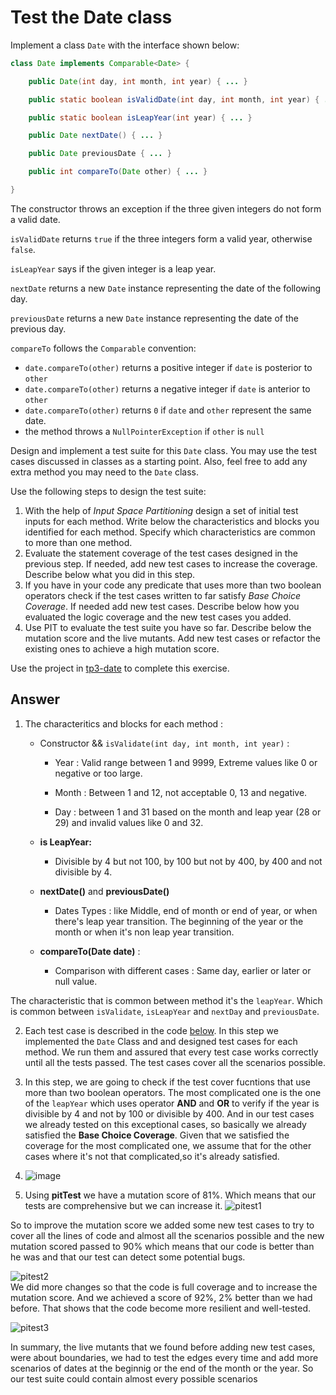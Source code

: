 # Test the Date class

Implement a class `Date` with the interface shown below:

```java
class Date implements Comparable<Date> {

    public Date(int day, int month, int year) { ... }

    public static boolean isValidDate(int day, int month, int year) { ... }

    public static boolean isLeapYear(int year) { ... }

    public Date nextDate() { ... }

    public Date previousDate { ... }

    public int compareTo(Date other) { ... }

}
```

The constructor throws an exception if the three given integers do not form a valid date.

`isValidDate` returns `true` if the three integers form a valid year, otherwise `false`.

`isLeapYear` says if the given integer is a leap year.

`nextDate` returns a new `Date` instance representing the date of the following day.

`previousDate` returns a new `Date` instance representing the date of the previous day.

`compareTo` follows the `Comparable` convention:

* `date.compareTo(other)` returns a positive integer if `date` is posterior to `other`
* `date.compareTo(other)` returns a negative integer if `date` is anterior to `other`
* `date.compareTo(other)` returns `0` if `date` and `other` represent the same date.
* the method throws a `NullPointerException` if `other` is `null` 

Design and implement a test suite for this `Date` class.
You may use the test cases discussed in classes as a starting point. 
Also, feel free to add any extra method you may need to the `Date` class.


Use the following steps to design the test suite:

1. With the help of *Input Space Partitioning* design a set of initial test inputs for each method. Write below the characteristics and blocks you identified for each method. Specify which characteristics are common to more than one method.
2. Evaluate the statement coverage of the test cases designed in the previous step. If needed, add new test cases to increase the coverage. Describe below what you did in this step.
3. If you have in your code any predicate that uses more than two boolean operators check if the test cases written to far satisfy *Base Choice Coverage*. If needed add new test cases. Describe below how you evaluated the logic coverage and the new test cases you added.
4. Use PIT to evaluate the test suite you have so far. Describe below the mutation score and the live mutants. Add new test cases or refactor the existing ones to achieve a high mutation score.

Use the project in [tp3-date](../code/tp3-date) to complete this exercise.

## Answer
1. The characteritics and blocks for each method :
    * Constructor && `isValidate(int day, int month, int year)` :
      
      - Year : Valid range between 1 and 9999, Extreme values like 0 or negative or too large.
      
      - Month : Between 1 and 12, not acceptable 0, 13 and negative.
      
      - Day : between 1 and 31 based on the month and leap year (28 or 29) and invalid values like 0 and 32.
      
   * **is LeapYear:**
     
      - Divisible by 4 but not 100, by 100 but not by 400, by 400 and not divisible by 4.
   * **nextDate()** and **previousDate()**
     
      - Dates Types : like Middle, end of month or end of year, or when there's leap year transition.  The beginning of the year or the month or when it's non leap year transition.
   * **compareTo(Date date)** :
     
      - Comparison with different cases : Same day, earlier or later or null value.

The characteristic that is common between method it's the `leapYear`. Which is common between `isValidate`, `isLeapYear` and `nextDay` and `previousDate`.   

2. Each test case is described in the code <a href='https://github.com/salahbdg/VV-ESIR-TP3/blob/dddd/code/tp3-date/src/test/java/fr/istic/vv/DateTest.java'>below</a>. In this step we implemented the `Date` Class and and designed test cases for each method. We run them and assured that every test case works correctly until all the tests passed. The test cases cover all the scenarios possible.
3. In this step, we are going to check if the test cover fucntions that use more than two boolean operators. The most complicated one is the one of the `leapYear` which uses operator **AND** and **OR** to verify if the year is divisible by 4 and not by 100 or divisible by 400. And in our test cases we already tested on this exceptional cases, so basically we already satisfied the **Base Choice Coverage**. Given that we satisfied the coverage for the most complicated one, we assume that for the other cases where it's not that complicated,so it's already satisfied.
4. ![image](https://github.com/user-attachments/assets/d71b3184-b901-4b5d-90ff-073732d5530d)

5. Using **pitTest** we have a mutation score of 81%. Which means that our tests are comprehensive but we can increase it. 
![pitest1](https://github.com/user-attachments/assets/c0b862f8-2179-4bd3-8684-5c3270b9adc1)

So to improve the mutation score we added some new test cases to try to cover all the lines of code and almost all the scenarios possible and the new mutation scored passed to 90% which means that our code is better than he was and that our test can detect some potential bugs.

![pitest2](https://github.com/user-attachments/assets/c1c939f5-aa6a-42cd-b963-606b1dea83de)   
We did more changes so that the code is full coverage and to increase the mutation score. And we achieved a score of 92%, 2% better than we had before. That shows that the code become more resilient and well-tested.

![pitest3](https://github.com/user-attachments/assets/757cd93d-7365-4824-a985-f802493e6ff8)   

In summary, the live mutants that we found before adding new test cases, were about boundaries, we had to test the edges every time and add more scenarios of dates at the beginnig or the end of the month or the year. So our test suite could contain almost every possible scenarios 



